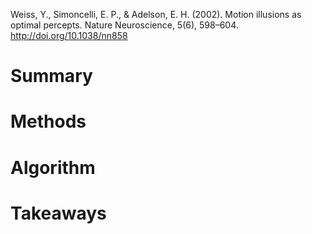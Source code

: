 Weiss, Y., Simoncelli, E. P., & Adelson, E. H. (2002). Motion illusions as optimal percepts. Nature Neuroscience, 5(6), 598–604. http://doi.org/10.1038/nn858

# Summary

# Methods

# Algorithm

# Takeaways